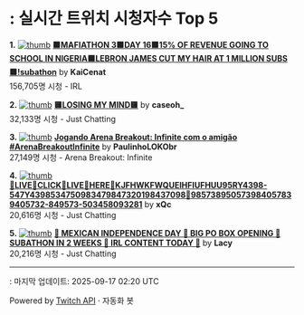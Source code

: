 # : 실시간 트위치 시청자수 Top 5

**1.** [![thumb](https://static-cdn.jtvnw.net/previews-ttv/live_user_kaicenat-320x180.jpg)](https://twitch.tv/KaiCenat)
**[🟪MAFIATHON 3🟪DAY 16🟪15% OF REVENUE GOING TO SCHOOL IN NIGERIA🟪LEBRON JAMES CUT MY HAIR AT 1 MILLION SUBS🟪!subathon](https://twitch.tv/KaiCenat)** by **KaiCenat**<br>156,705명 시청  - IRL

**2.** [![thumb](https://static-cdn.jtvnw.net/previews-ttv/live_user_caseoh_-320x180.jpg)](https://twitch.tv/caseoh_)
**[🟨LOSING MY MIND🟨](https://twitch.tv/caseoh_)** by **caseoh_**<br>32,133명 시청  - Just Chatting

**3.** [![thumb](https://static-cdn.jtvnw.net/previews-ttv/live_user_paulinholokobr-320x180.jpg)](https://twitch.tv/PaulinhoLOKObr)
**[Jogando Arena Breakout: Infinite com o amigão #ArenaBreakoutInfinite](https://twitch.tv/PaulinhoLOKObr)** by **PaulinhoLOKObr**<br>27,149명 시청  - Arena Breakout: Infinite

**4.** [![thumb](https://static-cdn.jtvnw.net/previews-ttv/live_user_xqc-320x180.jpg)](https://twitch.tv/xQc)
**[💢LIVE💢CLICK💢LIVE💢HERE💢KJFHWKFWQUEIHFIUFHUU95RY4398-547Y4398534750983479847320198437098💢985738950573984057839405732-849573-503458093281](https://twitch.tv/xQc)** by **xQc**<br>20,616명 시청  - Just Chatting

**5.** [![thumb](https://static-cdn.jtvnw.net/previews-ttv/live_user_lacy-320x180.jpg)](https://twitch.tv/Lacy)
**[🔴 MEXICAN INDEPENDENCE DAY 🔴 BIG PO BOX OPENING 🔴 SUBATHON IN 2 WEEKS 🔴 IRL CONTENT TODAY 🔴](https://twitch.tv/Lacy)** by **Lacy**<br>20,216명 시청  - Just Chatting


---
: 마지막 업데이트: 2025-09-17 02:20 UTC

Powered by [Twitch API](https://dev.twitch.tv/docs/api/reference) · 자동화 봇